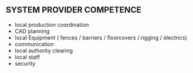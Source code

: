## SYSTEM PROVIDER COMPETENCE

+ local production coordination
+ CAD planning 
+ local Equipment ( fences /  barriers / floorcovers / rigging / electrics) 
+ communication
+ local authority clearing
+ local staff
+ security
